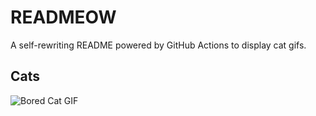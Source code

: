 # READMEOW

A self-rewriting README powered by GitHub Actions to display cat gifs.

## Cats

![Bored Cat GIF](https://media2.giphy.com/media/mlvseq9yvZhba/200.gif?cid=9acd02dad2lg5mfxjnwireifiy9ccqgz4nl24r7wynqow11o&ep=v1_gifs_search&rid=200.gif&ct=g)
